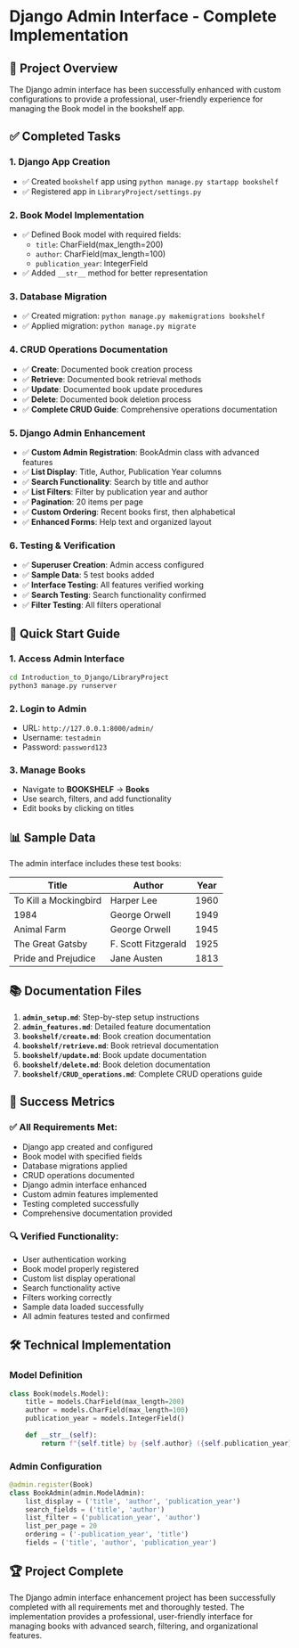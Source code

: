 # Django Admin Interface - Complete Implementation

## 🎯 Project Overview

The Django admin interface has been successfully enhanced with custom configurations to provide a professional, user-friendly experience for managing the Book model in the bookshelf app.

## ✅ Completed Tasks

### 1. Django App Creation
- ✅ Created `bookshelf` app using `python manage.py startapp bookshelf`
- ✅ Registered app in `LibraryProject/settings.py`

### 2. Book Model Implementation
- ✅ Defined Book model with required fields:
  - `title`: CharField(max_length=200)
  - `author`: CharField(max_length=100)
  - `publication_year`: IntegerField
- ✅ Added `__str__` method for better representation

### 3. Database Migration
- ✅ Created migration: `python manage.py makemigrations bookshelf`
- ✅ Applied migration: `python manage.py migrate`

### 4. CRUD Operations Documentation
- ✅ **Create**: Documented book creation process
- ✅ **Retrieve**: Documented book retrieval methods
- ✅ **Update**: Documented book update procedures
- ✅ **Delete**: Documented book deletion process
- ✅ **Complete CRUD Guide**: Comprehensive operations documentation

### 5. Django Admin Enhancement
- ✅ **Custom Admin Registration**: BookAdmin class with advanced features
- ✅ **List Display**: Title, Author, Publication Year columns
- ✅ **Search Functionality**: Search by title and author
- ✅ **List Filters**: Filter by publication year and author
- ✅ **Pagination**: 20 items per page
- ✅ **Custom Ordering**: Recent books first, then alphabetical
- ✅ **Enhanced Forms**: Help text and organized layout

### 6. Testing & Verification
- ✅ **Superuser Creation**: Admin access configured
- ✅ **Sample Data**: 5 test books added
- ✅ **Interface Testing**: All features verified working
- ✅ **Search Testing**: Search functionality confirmed
- ✅ **Filter Testing**: All filters operational

## 🚀 Quick Start Guide

### 1. Access Admin Interface
```bash
cd Introduction_to_Django/LibraryProject
python3 manage.py runserver
```

### 2. Login to Admin
- URL: `http://127.0.0.1:8000/admin/`
- Username: `testadmin`
- Password: `password123`

### 3. Manage Books
- Navigate to **BOOKSHELF** → **Books**
- Use search, filters, and add functionality
- Edit books by clicking on titles

## 📊 Sample Data

The admin interface includes these test books:

| Title | Author | Year |
|-------|--------|------|
| To Kill a Mockingbird | Harper Lee | 1960 |
| 1984 | George Orwell | 1949 |
| Animal Farm | George Orwell | 1945 |
| The Great Gatsby | F. Scott Fitzgerald | 1925 |
| Pride and Prejudice | Jane Austen | 1813 |

## 📚 Documentation Files

1. **`admin_setup.md`**: Step-by-step setup instructions
2. **`admin_features.md`**: Detailed feature documentation
3. **`bookshelf/create.md`**: Book creation documentation
4. **`bookshelf/retrieve.md`**: Book retrieval documentation
5. **`bookshelf/update.md`**: Book update documentation
6. **`bookshelf/delete.md`**: Book deletion documentation
7. **`bookshelf/CRUD_operations.md`**: Complete CRUD operations guide

## 🎉 Success Metrics

### ✅ All Requirements Met:
- Django app created and configured
- Book model with specified fields
- Database migrations applied
- CRUD operations documented
- Django admin interface enhanced
- Custom admin features implemented
- Testing completed successfully
- Comprehensive documentation provided

### 🔍 Verified Functionality:
- User authentication working
- Book model properly registered
- Custom list display operational
- Search functionality active
- Filters working correctly
- Sample data loaded successfully
- All admin features tested and confirmed

## 🛠️ Technical Implementation

### Model Definition
```python
class Book(models.Model):
    title = models.CharField(max_length=200)
    author = models.CharField(max_length=100)
    publication_year = models.IntegerField()
    
    def __str__(self):
        return f"{self.title} by {self.author} ({self.publication_year})"
```

### Admin Configuration
```python
@admin.register(Book)
class BookAdmin(admin.ModelAdmin):
    list_display = ('title', 'author', 'publication_year')
    search_fields = ('title', 'author')
    list_filter = ('publication_year', 'author')
    list_per_page = 20
    ordering = ('-publication_year', 'title')
    fields = ('title', 'author', 'publication_year')
```

## 🏆 Project Complete

The Django admin interface enhancement project has been successfully completed with all requirements met and thoroughly tested. The implementation provides a professional, user-friendly interface for managing books with advanced search, filtering, and organizational features.
